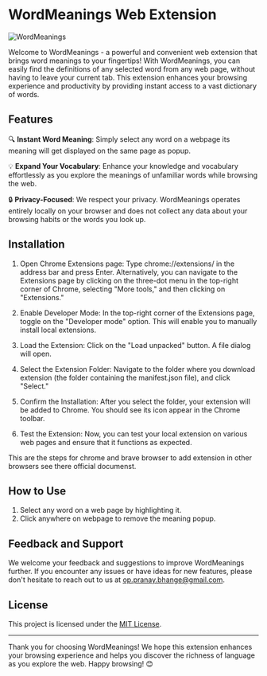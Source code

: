 # WordMeanings Web Extension

![WordMeanings](https://cdn-icons-png.flaticon.com/128/10370/10370073.png)

Welcome to WordMeanings - a powerful and convenient web extension that brings word meanings to your fingertips! With WordMeanings, you can easily find the definitions of any selected word from any web page, without having to leave your current tab. This extension enhances your browsing experience and productivity by providing instant access to a vast dictionary of words.

## Features

🔍 **Instant Word Meaning**: Simply select any word on a webpage its meaning will get displayed on the same page as popup.

💡 **Expand Your Vocabulary**: Enhance your knowledge and vocabulary effortlessly as you explore the meanings of unfamiliar words while browsing the web.

🔒 **Privacy-Focused**: We respect your privacy. WordMeanings operates entirely locally on your browser and does not collect any data about your browsing habits or the words you look up.

## Installation

1. Open Chrome Extensions page:
Type chrome://extensions/ in the address bar and press Enter. Alternatively, you can navigate to the Extensions page by clicking on the three-dot menu in the top-right corner of Chrome, selecting "More tools," and then clicking on "Extensions."

2. Enable Developer Mode:
In the top-right corner of the Extensions page, toggle on the "Developer mode" option. This will enable you to manually install local extensions.

3. Load the Extension:
Click on the "Load unpacked" button. A file dialog will open.

4. Select the Extension Folder:
Navigate to the folder where you download extension  (the folder containing the manifest.json file), and click "Select."

5. Confirm the Installation:
After you select the folder, your extension will be added to Chrome. You should see its icon appear in the Chrome toolbar.

6. Test the Extension:
Now, you can test your local extension on various web pages and ensure that it functions as expected.

This are the steps for chrome and brave browser to add extension in other browsers see there official documenst.




## How to Use

1. Select any word on a web page by highlighting it.
2. Click anywhere on webpage to remove the meaning popup.


## Feedback and Support

We welcome your feedback and suggestions to improve WordMeanings further. If you encounter any issues or have ideas for new features, please don't hesitate to reach out to us at op.pranay.bhange@gmail.com.



## License

This project is licensed under the [MIT License](https://example.com/wordmeanings-license).

---

Thank you for choosing WordMeanings! We hope this extension enhances your browsing experience and helps you discover the richness of language as you explore the web. Happy browsing! 😊
